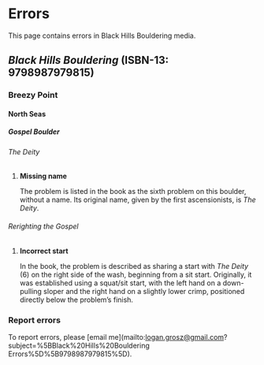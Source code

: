 # Errors

This page contains errors in Black Hills Bouldering media.

## *Black Hills Bouldering* (ISBN-13: 9798987979815)

### Breezy Point

#### North Seas

##### Gospel Boulder

###### The Deity

1. **Missing name**

   The problem is listed in the book as the sixth problem on this boulder,
   without a name. Its original name, given by the first ascensionists, is _The
   Deity_.

###### Rerighting the Gospel

1. **Incorrect start**

   In the book, the problem is described as sharing a start with _The Deity_
   \(6\) on the right side of the wash, beginning from a sit start. Originally,
   it was established using a squat/sit start, with the left hand on a
   down-pulling sloper and the right hand on a slightly lower crimp, positioned
   directly below the problem’s finish.


### Report errors

To report errors, please [email me](mailto:logan.grosz@gmail.com?subject=%5BBlack%20Hills%20Bouldering Errors%5D%5B9798987979815%5D).

